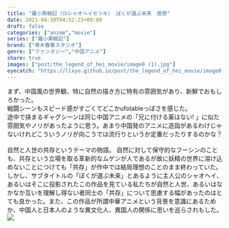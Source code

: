 ```yaml
---
title: "羅小黒戦記（ロシャオヘイセンキ） ぼくが選ぶ未来　感想"
date: 2021-04-30T04:52:23+09:00
draft: false
categories: ["anime","movie"]
series: ["羅小黒戦記"]
brand: ["寒木春華スタジオ"]
genre: ["ファンタジー","中国アニメ"]
share: true
images: ["post/the_legend_of_hei_movie/image0 (1).jpg"]
eyecatch: "https://llxyo.github.io/post/the_legend_of_hei_movie/image0 (1).jpg"
---
```

まず、中国風の世界観、特に自然の描き方に特有の雰囲気があり、新鮮でおもしろかった。  
戦闘シーンもスピード感がすごくてどこかufotableっぽさを感じた。  
途中で挟まるギャグシーンは同じ中国アニメの「兄に付ける薬はない! 」に似た雰囲気やノリがあったように思う。あまり中国発のアニメに造詣があるわけじゃないけれどこういうノリが向こうでは流行りというか定番だったりするのかな？  
<br>
自然と人世の共存というテーマの物語。
自然に対して保守的なフーシンのことも、共存という立場を取る革新的なムゲンが人であるが故に妖精の世界に溶け込めないことにつけても「共存」が作中では結局理想のことのまま終わっていた。しかし、サブタイトルの「ぼくが選ぶ未来」とあるように主人公のシャオヘイ、あるいはそこに投影されたこの作品を見ている私たちが自然と人世、あるいはなかなか互いを理解し得ない者同士の「共存」について思慮する幅があったのはとても良かった。また、この作品が所謂中華アニメという背景を意識にあるためか、中国人と日本人のような異文化人、異国人の関係に思いを巡らされもした。  
<image src="image0 (1).jpg">